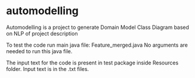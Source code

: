 # automodelling
Automodelling is a project to generate Domain Model Class Diagram based on NLP of project description

To test the code run main java file: Feature_merged.java
No arguments are needed to run this java file.

The input text for the code is present in test package inside Resources folder. Input text is in the .txt files.
